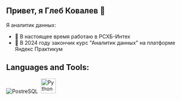 ## Привет, я Глеб Ковалев  👋

Я аналитик данных:

- 🔭 В настоящее время работаю в РСХБ-Интех
- 🌱 В 2024 году закончик курс "Аналитик данных" на платформе Яндекс Практикум

## Languages and Tools:
  <img src="https://cdn.jsdelivr.net/gh/devicons/devicon@latest/icons//-.svg" title="PostreSQL" />&nbsp;
   <img src="https://cdn.jsdelivr.net/gh/devicons/devicon@latest/icons/python/python-original-wordmark.svg" title="Python" width="40" height="40" />
          
